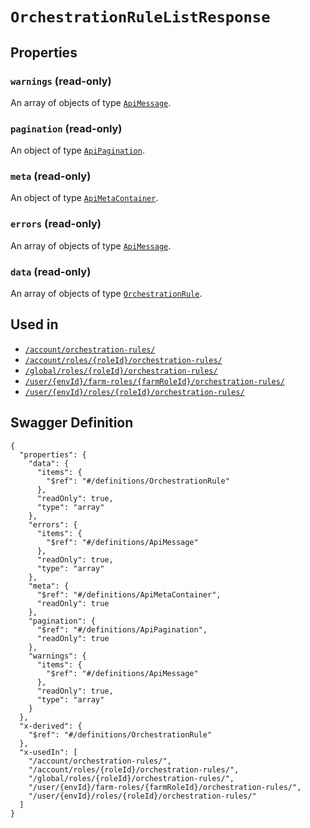 # `OrchestrationRuleListResponse` #







## Properties ##

### `warnings` (read-only) ###




An array of 
objects of type [`ApiMessage`](./../definitions/ApiMessage.mkd).


### `pagination` (read-only) ###




An object of type [`ApiPagination`](./../definitions/ApiPagination.mkd).



### `meta` (read-only) ###




An object of type [`ApiMetaContainer`](./../definitions/ApiMetaContainer.mkd).



### `errors` (read-only) ###




An array of 
objects of type [`ApiMessage`](./../definitions/ApiMessage.mkd).


### `data` (read-only) ###




An array of 
objects of type [`OrchestrationRule`](./../definitions/OrchestrationRule.mkd).




## Used in ##

  + [`/account/orchestration-rules/`](./../rest/api/v1beta0/account/orchestration-rules/)
  + [`/account/roles/{roleId}/orchestration-rules/`](./../rest/api/v1beta0/account/roles/{roleId}/orchestration-rules/)
  + [`/global/roles/{roleId}/orchestration-rules/`](./../rest/api/v1beta0/global/roles/{roleId}/orchestration-rules/)
  + [`/user/{envId}/farm-roles/{farmRoleId}/orchestration-rules/`](./../rest/api/v1beta0/user/{envId}/farm-roles/{farmRoleId}/orchestration-rules/)
  + [`/user/{envId}/roles/{roleId}/orchestration-rules/`](./../rest/api/v1beta0/user/{envId}/roles/{roleId}/orchestration-rules/)

## Swagger Definition ##

    {
      "properties": {
        "data": {
          "items": {
            "$ref": "#/definitions/OrchestrationRule"
          }, 
          "readOnly": true, 
          "type": "array"
        }, 
        "errors": {
          "items": {
            "$ref": "#/definitions/ApiMessage"
          }, 
          "readOnly": true, 
          "type": "array"
        }, 
        "meta": {
          "$ref": "#/definitions/ApiMetaContainer", 
          "readOnly": true
        }, 
        "pagination": {
          "$ref": "#/definitions/ApiPagination", 
          "readOnly": true
        }, 
        "warnings": {
          "items": {
            "$ref": "#/definitions/ApiMessage"
          }, 
          "readOnly": true, 
          "type": "array"
        }
      }, 
      "x-derived": {
        "$ref": "#/definitions/OrchestrationRule"
      }, 
      "x-usedIn": [
        "/account/orchestration-rules/", 
        "/account/roles/{roleId}/orchestration-rules/", 
        "/global/roles/{roleId}/orchestration-rules/", 
        "/user/{envId}/farm-roles/{farmRoleId}/orchestration-rules/", 
        "/user/{envId}/roles/{roleId}/orchestration-rules/"
      ]
    }

